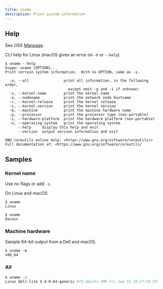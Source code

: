 ```yaml
---
title: uname
description: Print system information
---
```


## Help

See OSX [Manpage](https://ss64.com/osx/uname.html).

CLI help for Linux (macOS gives an error on `-h` or `--help`).

```console
$ uname --help
Usage: uname [OPTION]...
Print certain system information.  With no OPTION, same as -s.

  -a, --all                print all information, in the following order,
                             except omit -p and -i if unknown:
  -s, --kernel-name        print the kernel name
  -n, --nodename           print the network node hostname
  -r, --kernel-release     print the kernel release
  -v, --kernel-version     print the kernel version
  -m, --machine            print the machine hardware name
  -p, --processor          print the processor type (non-portable)
  -i, --hardware-platform  print the hardware platform (non-portable)
  -o, --operating-system   print the operating system
      --help     display this help and exit
      --version  output version information and exit

GNU coreutils online help: <https://www.gnu.org/software/coreutils/>
Full documentation at: <https://www.gnu.org/software/coreutils/
```

## Samples

### Kernel name

Use no flags or add `-s`.

On Linux and macOS:

```console
$ uname
Linux
```

```console
$ uname
Darwin
```

### Machine hardware

Sample 64-bit output from a Dell and macOS.

```console
$ uname -m
x86_64
```


### All

```sh
$ uname -a
Linux dell-lite 5.4.0-64-generic #72-Ubuntu SMP Fri Jan 15 10:27:54 UTC 2021 x86_64 x86_64 x86_64 GNU/Linux
```
